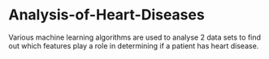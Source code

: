 # Analysis-of-Heart-Diseases
Various machine learning algorithms are used to analyse 2 data sets to find out which features play a role in determining if a patient has heart disease.
